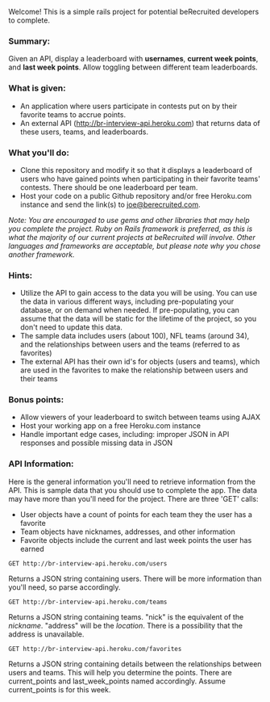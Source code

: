 Welcome! This is a simple rails project for potential beRecruited developers to complete.

### Summary:

Given an API, display a leaderboard with **usernames**, **current week points**, and **last week points**.  Allow toggling between different team leaderboards.

### What is given:
- An application where users participate in contests put on by their favorite teams to accrue points.
- An external API (http://br-interview-api.heroku.com) that returns data of these users, teams, and leaderboards.

### What you'll do:
- Clone this repository and modify it so that it displays a leaderboard of users who have gained points when participating in their favorite teams' contests. There should be one leaderboard per team.
- Host your code on a public Github repository and/or free Heroku.com instance and send the link(s) to [joe@berecruited.com](mailto:joe@berecruited.com).

_Note: You are encouraged to use gems and other libraries that may help you complete the project. Ruby on Rails framework is preferred, as this is what the majority of our current projects at beRecruited will involve.  Other languages and frameworks are acceptable, but please note why you chose another framework._
 
### Hints:
- Utilize the API to gain access to the data you will be using.  You can use the data in various different ways, including pre-populating your database, or on demand when needed.  If pre-populating, you can assume that the data will be static for the lifetime of the project, so you don't need to update this data.
- The sample data includes users (about 100), NFL teams (around 34), and the relationships between users and the teams (referred to as favorites)
- The external API has their own id's for objects (users and teams), which are used in the favorites to make the relationship between users and their teams

### Bonus points: 
- Allow viewers of your leaderboard to switch between teams using AJAX
- Host your working app on a free Heroku.com instance
- Handle important edge cases, including: improper JSON in API responses and possible missing data in JSON

### API Information:
Here is the general information you'll need to retrieve information from the API. This is sample data that you should use to complete the app.  The data may have more than you'll need for the project. There are three 'GET' calls:

- User objects have a count of points for each team they the user has a favorite
- Team objects have nicknames, addresses, and other information
- Favorite objects include the current and last week points the user has earned

`GET http://br-interview-api.heroku.com/users`

Returns a JSON string containing users.  There will be more information than you'll need, so parse accordingly.

`GET http://br-interview-api.heroku.com/teams`

Returns a JSON string containing teams. "nick" is the equivalent of the _nickname_.  "address" will be the _location_.  There is a possibility that the address is unavailable.

`GET http://br-interview-api.heroku.com/favorites`

Returns a JSON string containing details between the relationships between users and teams.  This will help you determine the points.  There are current_points and last_week_points named accordingly.  Assume current_points is for this week.
